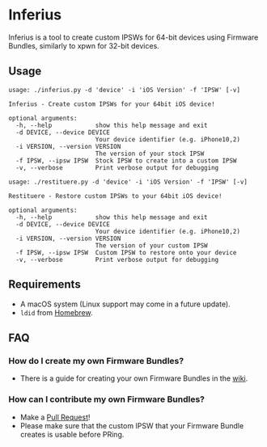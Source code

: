 # Inferius
Inferius is a tool to create custom IPSWs for 64-bit devices using Firmware Bundles, similarly to xpwn for 32-bit devices.

## Usage

```
usage: ./inferius.py -d 'device' -i 'iOS Version' -f 'IPSW' [-v]

Inferius - Create custom IPSWs for your 64bit iOS device!

optional arguments:
  -h, --help            show this help message and exit
  -d DEVICE, --device DEVICE
                        Your device identifier (e.g. iPhone10,2)
  -i VERSION, --version VERSION
                        The version of your stock IPSW
  -f IPSW, --ipsw IPSW  Stock IPSW to create into a custom IPSW
  -v, --verbose         Print verbose output for debugging
  ```

```
usage: ./restituere.py -d 'device' -i 'iOS Version' -f 'IPSW' [-v]

Restituere - Restore custom IPSWs to your 64bit iOS device!

optional arguments:
  -h, --help            show this help message and exit
  -d DEVICE, --device DEVICE
                        Your device identifier (e.g. iPhone10,2)
  -i VERSION, --version VERSION
                        The version of your custom IPSW
  -f IPSW, --ipsw IPSW  Custom IPSW to restore onto your device
  -v, --verbose         Print verbose output for debugging
```

## Requirements
- A macOS system (Linux support may come in a future update).
- `ldid` from [Homebrew](https://brew.sh/).

## FAQ

### How do I create my own Firmware Bundles?
- There is a guide for creating your own Firmware Bundles in the [wiki](https://github.com/marijuanARM/Inferius/wiki/Creating-your-own-Firmware-Bundles).

### How can I contribute my own Firmware Bundles?
- Make a [Pull Request](https://github.com/marijuanARM/Inferius/compare)!
- Please make sure that the custom IPSW that your Firmware Bundle creates is usable before PRing.